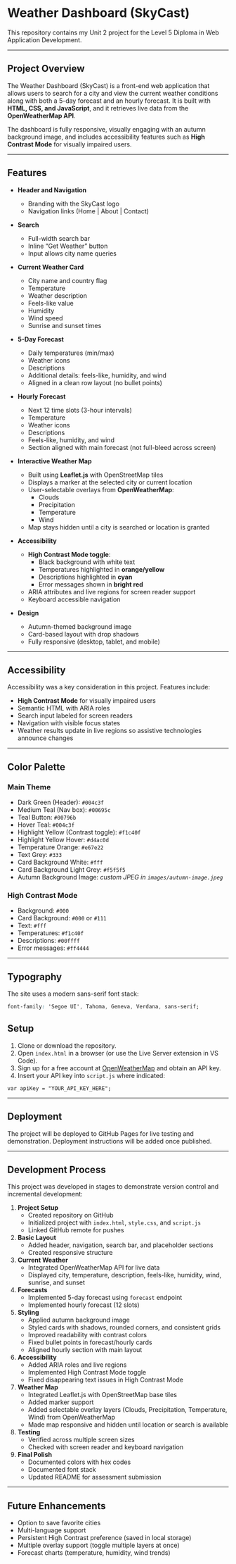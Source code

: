 
# Weather Dashboard (SkyCast)

This repository contains my Unit 2 project for the Level 5 Diploma in Web Application Development.

---

## Project Overview

The Weather Dashboard (SkyCast) is a front-end web application that allows users to search for a city and view the current weather conditions along with both a 5-day forecast and an hourly forecast. It is built with **HTML, CSS, and JavaScript**, and it retrieves live data from the **OpenWeatherMap API**.

The dashboard is fully responsive, visually engaging with an autumn background image, and includes accessibility features such as **High Contrast Mode** for visually impaired users.

---

## Features

- **Header and Navigation**

  - Branding with the SkyCast logo
  - Navigation links (Home | About | Contact)
- **Search**

  - Full-width search bar
  - Inline “Get Weather” button
  - Input allows city name queries
- **Current Weather Card**

  - City name and country flag
  - Temperature
  - Weather description
  - Feels-like value
  - Humidity
  - Wind speed
  - Sunrise and sunset times
- **5-Day Forecast**

  - Daily temperatures (min/max)
  - Weather icons
  - Descriptions
  - Additional details: feels-like, humidity, and wind
  - Aligned in a clean row layout (no bullet points)
- **Hourly Forecast**

  - Next 12 time slots (3-hour intervals)
  - Temperature
  - Weather icons
  - Descriptions
  - Feels-like, humidity, and wind
  - Section aligned with main forecast (not full-bleed across screen)
- **Interactive Weather Map**

  - Built using **Leaflet.js** with OpenStreetMap tiles
  - Displays a marker at the selected city or current location
  - User-selectable overlays from **OpenWeatherMap**:
    - Clouds
    - Precipitation
    - Temperature
    - Wind
  - Map stays hidden until a city is searched or location is granted
- **Accessibility**

  - **High Contrast Mode toggle**:
    - Black background with white text
    - Temperatures highlighted in **orange/yellow**
    - Descriptions highlighted in **cyan**
    - Error messages shown in **bright red**
  - ARIA attributes and live regions for screen reader support
  - Keyboard accessible navigation
- **Design**

  - Autumn-themed background image
  - Card-based layout with drop shadows
  - Fully responsive (desktop, tablet, and mobile)

---

## Accessibility

Accessibility was a key consideration in this project. Features include:

- **High Contrast Mode** for visually impaired users
- Semantic HTML with ARIA roles
- Search input labeled for screen readers
- Navigation with visible focus states
- Weather results update in live regions so assistive technologies announce changes

---

## Color Palette

### Main Theme

- Dark Green (Header): `#004c3f`
- Medium Teal (Nav box): `#00695c`
- Teal Button: `#00796b`
- Hover Teal: `#004c3f`
- Highlight Yellow (Contrast toggle): `#f1c40f`
- Highlight Yellow Hover: `#d4ac0d`
- Temperature Orange: `#e67e22`
- Text Grey: `#333`
- Card Background White: `#fff`
- Card Background Light Grey: `#f5f5f5`
- Autumn Background Image: *custom JPEG in `images/autumn-image.jpeg`*

### High Contrast Mode

- Background: `#000`
- Card Background: `#000` or `#111`
- Text: `#fff`
- Temperatures: `#f1c40f`
- Descriptions: `#00ffff`
- Error messages: `#ff4444`

---

## Typography

The site uses a modern sans-serif font stack:

```css
font-family: 'Segoe UI', Tahoma, Geneva, Verdana, sans-serif;
```


## Setup

1. Clone or download the repository.
2. Open `index.html` in a browser (or use the Live Server extension in VS Code).
3. Sign up for a free account at [OpenWeatherMap](https://openweathermap.org/) and obtain an API key.
4. Insert your API key into `script.js` where indicated:

<pre class="overflow-visible!" data-start="3921" data-end="3972"><div class="contain-inline-size rounded-2xl relative bg-token-sidebar-surface-primary"><div class="sticky top-9"><div class="absolute end-0 bottom-0 flex h-9 items-center pe-2"><div class="bg-token-bg-elevated-secondary text-token-text-secondary flex items-center gap-4 rounded-sm px-2 font-sans text-xs"></div></div></div><div class="overflow-y-auto p-4" dir="ltr"><code class="whitespace-pre! language-javascript"><span><span>var</span><span> apiKey = </span><span>"YOUR_API_KEY_HERE"</span><span>;
</span></span></code></div></div></pre>

---

## Deployment

The project will be deployed to GitHub Pages for live testing and demonstration. Deployment instructions will be added once published.

---

## Development Process

This project was developed in stages to demonstrate version control and incremental development:

1. **Project Setup**
   * Created repository on GitHub
   * Initialized project with `index.html`, `style.css`, and `script.js`
   * Linked GitHub remote for pushes
2. **Basic Layout**
   * Added header, navigation, search bar, and placeholder sections
   * Created responsive structure
3. **Current Weather**
   * Integrated OpenWeatherMap API for live data
   * Displayed city, temperature, description, feels-like, humidity, wind, sunrise, and sunset
4. **Forecasts**
   * Implemented 5-day forecast using `forecast` endpoint
   * Implemented hourly forecast (12 slots)
5. **Styling**
   * Applied autumn background image
   * Styled cards with shadows, rounded corners, and consistent grids
   * Improved readability with contrast colors
   * Fixed bullet points in forecast/hourly cards
   * Aligned hourly section with main layout
6. **Accessibility**
   * Added ARIA roles and live regions
   * Implemented High Contrast Mode toggle
   * Fixed disappearing text issues in High Contrast Mode
7. **Weather Map**
   * Integrated Leaflet.js with OpenStreetMap base tiles
   * Added marker support
   * Added selectable overlay layers (Clouds, Precipitation, Temperature, Wind) from OpenWeatherMap
   * Made map responsive and hidden until location or search is available
8. **Testing**
   * Verified across multiple screen sizes
   * Checked with screen reader and keyboard navigation
9. **Final Polish**
   * Documented colors with hex codes
   * Documented font stack
   * Updated README for assessment submission

---

## Future Enhancements

* Option to save favorite cities
* Multi-language support
* Persistent High Contrast preference (saved in local storage)
* Multiple overlay support (toggle multiple layers at once)
* Forecast charts (temperature, humidity, wind trends)

<pre class="overflow-visible!" data-start="6042" data-end="6213" data-is-last-node=""><div class="contain-inline-size rounded-2xl relative bg-token-sidebar-surface-primary"><div class="sticky top-9"><div class="absolute end-0 bottom-0 flex h-9 items-center pe-2"><div class="bg-token-bg-elevated-secondary text-token-text-secondary flex items-center gap-4 rounded-sm px-2 font-sans text-xs"></div></div></div><div class="overflow-y-auto p-4" dir="ltr"></div></div></pre>
